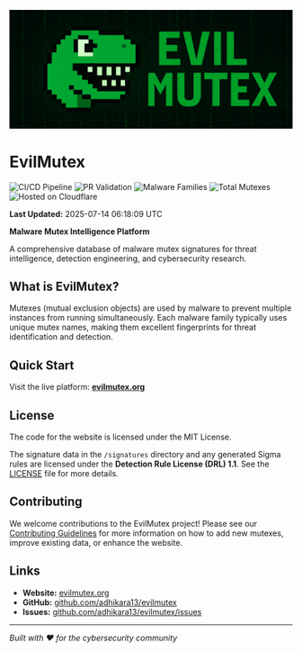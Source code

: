 ![Evil Mutex Banner](assets/evilmutex.png)

# EvilMutex

<!-- BADGES START -->
![CI/CD Pipeline](https://github.com/adhikara13/EvilMutex/actions/workflows/ci-cd.yml/badge.svg) 
![PR Validation](https://github.com/adhikara13/EvilMutex/actions/workflows/pr-validation.yml/badge.svg) 
![Malware Families](https://img.shields.io/badge/Malware%20Families-106-red) 
![Total Mutexes](https://img.shields.io/badge/Total%20Mutexes-128-blue) 
![Hosted on Cloudflare](https://img.shields.io/badge/Hosted%20on-Cloudflare%20Pages-orange)

**Last Updated:** 2025-07-14 06:18:09 UTC
<!-- BADGES END -->

**Malware Mutex Intelligence Platform**

A comprehensive database of malware mutex signatures for threat intelligence, detection engineering, and cybersecurity research.

## What is EvilMutex?

Mutexes (mutual exclusion objects) are used by malware to prevent multiple instances from running simultaneously. Each malware family typically uses unique mutex names, making them excellent fingerprints for threat identification and detection.

## Quick Start

Visit the live platform: **[evilmutex.org](https://evilmutex.org)**

## License

The code for the website is licensed under the MIT License.

The signature data in the `/signatures` directory and any generated Sigma rules are licensed under the **Detection Rule License (DRL) 1.1**. See the [LICENSE](LICENSE) file for more details.

## Contributing

We welcome contributions to the EvilMutex project! Please see our [Contributing Guidelines](docs/CONTRIBUTING.md) for more information on how to add new mutexes, improve existing data, or enhance the website.

## Links

- **Website:** [evilmutex.org](https://evilmutex.org)
- **GitHub:** [github.com/adhikara13/evilmutex](https://github.com/adhikara13/evilmutex)
- **Issues:** [github.com/adhikara13/evilmutex/issues](https://github.com/adhikara13/evilmutex/issues)

---

*Built with ❤️ for the cybersecurity community* 